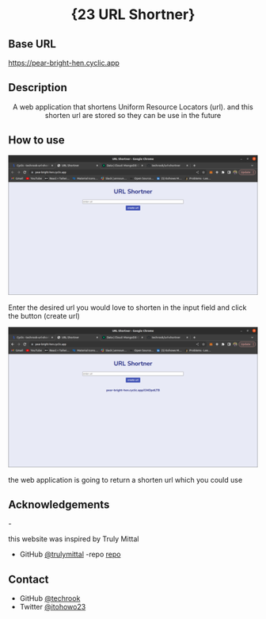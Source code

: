 <h1 align="center">{23 URL Shortner}</h1>

## Base URL
https://pear-bright-hen.cyclic.app


## Description 
<div align="center">
   <p> A web application that shortens Uniform Resource Locators (url). and this shorten url are stored so they can be use in the future</p>
</div>

## How to use 

![screenshot](./url1.png)

<p>Enter the desired url you would love to shorten in the input field and click the button (create url)</p>

![screenshot](./url2.png)
<p> the web application is going to return a shorten url which you could use</p>

## Acknowledgements

-<p> this website was inspired by Truly Mittal </p>
- GitHub [@trulymittal](https://{github.com/trulymittal})
-repo [repo](https://github.com/trulymittal/short-url-nodejs-mongodb)
## Contact

- GitHub [@techrook](https://{github.com/techrook})
- Twitter [@itohowo23](https://{twitter.com/itohowo23})
